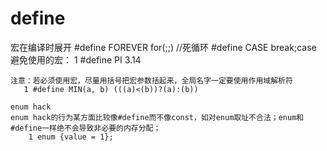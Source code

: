 # define
宏在编译时展开
		#define FOREVER for(;;) //死循环
#define CASE break;case 
	避免使用的宏：
	    1 #define PI 3.14
	
	注意：若必须使用宏，尽量用括号把宏参数括起来，全局名字一定要使用作用域解析符
	   1 #define MIN(a, b) (((a)<(b))?(a):(b))
	
	enum hack
	enum hack的行为某方面比较像#define而不像const，如对enum取址不合法；enum和#define一样绝不会导致非必要的内存分配；
	    1 enum {value = 1};